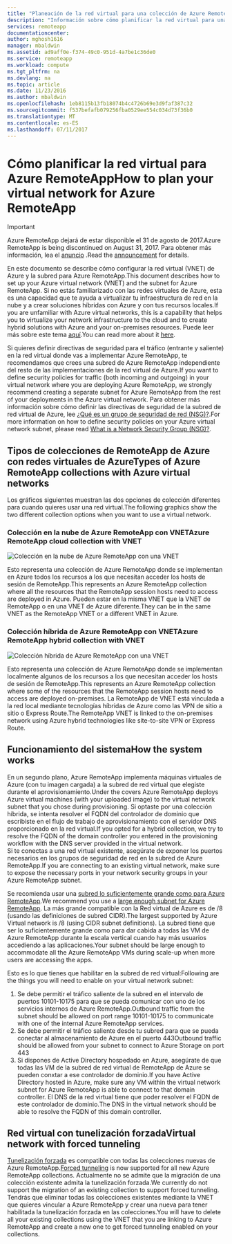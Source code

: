 ```yaml
---
title: "Planeación de la red virtual para una colección de Azure RemoteApp | Microsoft Docs"
description: "Información sobre cómo planificar la red virtual para una colección de Azure RemoteApp."
services: remoteapp
documentationcenter: 
author: mghosh1616
manager: mbaldwin
ms.assetid: ad9aff0e-f374-49c0-951d-4a7be1c36de0
ms.service: remoteapp
ms.workload: compute
ms.tgt_pltfrm: na
ms.devlang: na
ms.topic: article
ms.date: 11/23/2016
ms.author: mbaldwin
ms.openlocfilehash: 1eb8115b13fb18074b4c4726b69e3d9faf387c32
ms.sourcegitcommit: f537befafb079256fba0529ee554c034d73f36b0
ms.translationtype: MT
ms.contentlocale: es-ES
ms.lasthandoff: 07/11/2017
---
```

# <a name="how-to-plan-your-virtual-network-for-azure-remoteapp"></a><span data-ttu-id="df12e-103">Cómo planificar la red virtual para Azure RemoteApp</span><span class="sxs-lookup"><span data-stu-id="df12e-103">How to plan your virtual network for Azure RemoteApp</span></span>
> [!IMPORTANT]
> <span data-ttu-id="df12e-104">Azure RemoteApp dejará de estar disponible el 31 de agosto de 2017.</span><span class="sxs-lookup"><span data-stu-id="df12e-104">Azure RemoteApp is being discontinued on August 31, 2017.</span></span> <span data-ttu-id="df12e-105">Para obtener más información, lea el [anuncio](https://go.microsoft.com/fwlink/?linkid=821148) .</span><span class="sxs-lookup"><span data-stu-id="df12e-105">Read the [announcement](https://go.microsoft.com/fwlink/?linkid=821148) for details.</span></span>
> 
> 

<span data-ttu-id="df12e-106">En este documento se describe cómo configurar la red virtual (VNET) de Azure y la subred para Azure RemoteApp.</span><span class="sxs-lookup"><span data-stu-id="df12e-106">This document describes how to set up your Azure virtual network (VNET) and the subnet for Azure RemoteApp.</span></span> <span data-ttu-id="df12e-107">Si no estás familiarizado con las redes virtuales de Azure, esta es una capacidad que te ayuda a virtualizar tu infraestructura de red en la nube y a crear soluciones híbridas con Azure y con tus recursos locales.</span><span class="sxs-lookup"><span data-stu-id="df12e-107">If you are unfamiliar with Azure virtual networks, this is a capability that helps you to virtualize your network infrastructure to the cloud and to create hybrid solutions with Azure and your on-premises resources.</span></span> <span data-ttu-id="df12e-108">Puede leer más sobre este tema [aquí](../virtual-network/virtual-networks-overview.md).</span><span class="sxs-lookup"><span data-stu-id="df12e-108">You can read more about it [here](../virtual-network/virtual-networks-overview.md).</span></span>

<span data-ttu-id="df12e-109">Si quieres definir directivas de seguridad para el tráfico (entrante y saliente) en la red virtual donde vas a implementar Azure RemoteApp, te recomendamos que crees una subred de Azure RemoteApp independiente del resto de las implementaciones de la red virtual de Azure.</span><span class="sxs-lookup"><span data-stu-id="df12e-109">If you want to define security policies for traffic (both incoming and outgoing) in your virtual network where you are deploying Azure RemoteApp, we strongly recommend creating a separate subnet for Azure RemoteApp from the rest of your deployments in the Azure virtual network.</span></span> <span data-ttu-id="df12e-110">Para obtener más información sobre cómo definir las directivas de seguridad de la subred de red virtual de Azure, lee [¿Qué es un grupo de seguridad de red (NSG)?](../virtual-network/virtual-networks-nsg.md).</span><span class="sxs-lookup"><span data-stu-id="df12e-110">For more information on how to define security policies on your Azure virtual network subnet, please read [What is a Network Security Group (NSG)?](../virtual-network/virtual-networks-nsg.md).</span></span>

## <a name="types-of-azure-remoteapp-collections-with-azure-virtual-networks"></a><span data-ttu-id="df12e-111">Tipos de colecciones de RemoteApp de Azure con redes virtuales de Azure</span><span class="sxs-lookup"><span data-stu-id="df12e-111">Types of Azure RemoteApp collections with Azure virtual networks</span></span>
<span data-ttu-id="df12e-112">Los gráficos siguientes muestran las dos opciones de colección diferentes para cuando quieres usar una red virtual.</span><span class="sxs-lookup"><span data-stu-id="df12e-112">The following graphics show the two different collection options when you want to use a virtual network.</span></span>

### <a name="azure-remoteapp-cloud-collection-with-vnet"></a><span data-ttu-id="df12e-113">Colección en la nube de Azure RemoteApp con VNET</span><span class="sxs-lookup"><span data-stu-id="df12e-113">Azure RemoteApp cloud collection with VNET</span></span>
 ![Colección en la nube de Azure RemoteApp con una VNET](./media/remoteapp-planvpn/ra-cloudvpn.png)

<span data-ttu-id="df12e-115">Esto representa una colección de Azure RemoteApp donde se implementan en Azure todos los recursos a los que necesitan acceder los hosts de sesión de RemoteApp.</span><span class="sxs-lookup"><span data-stu-id="df12e-115">This represents an Azure RemoteApp collection where all the resources that the RemoteApp session hosts need to access are deployed in Azure.</span></span> <span data-ttu-id="df12e-116">Pueden estar en la misma VNET que la VNET de RemoteApp o en una VNET de Azure diferente.</span><span class="sxs-lookup"><span data-stu-id="df12e-116">They can be in the same VNET as the RemoteApp VNET or a different VNET in Azure.</span></span>

### <a name="azure-remoteapp-hybrid-collection-with-vnet"></a><span data-ttu-id="df12e-117">Colección híbrida de Azure RemoteApp con VNET</span><span class="sxs-lookup"><span data-stu-id="df12e-117">Azure RemoteApp hybrid collection with VNET</span></span>
![Colección híbrida de Azure RemoteApp con una VNET](./media/remoteapp-planvpn/ra-hybridvpn.png)

<span data-ttu-id="df12e-119">Esto representa una colección de Azure RemoteApp donde se implementan localmente algunos de los recursos a los que necesitan acceder los hosts de sesión de RemoteApp.</span><span class="sxs-lookup"><span data-stu-id="df12e-119">This represents an Azure RemoteApp collection where some of the resources that the RemoteApp session hosts need to access are deployed on-premises.</span></span> <span data-ttu-id="df12e-120">La RemoteApp de VNET está vinculada a la red local mediante tecnologías híbridas de Azure como las VPN de sitio a sitio o Express Route.</span><span class="sxs-lookup"><span data-stu-id="df12e-120">The RemoteApp VNET is linked to the on-premises network using Azure hybrid technologies like site-to-site VPN or Express Route.</span></span>

## <a name="how-the-system-works"></a><span data-ttu-id="df12e-121">Funcionamiento del sistema</span><span class="sxs-lookup"><span data-stu-id="df12e-121">How the system works</span></span>
<span data-ttu-id="df12e-122">En un segundo plano, Azure RemoteApp implementa máquinas virtuales de Azure (con tu imagen cargada) a la subred de red virtual que elegiste durante el aprovisionamiento.</span><span class="sxs-lookup"><span data-stu-id="df12e-122">Under the covers Azure RemoteApp deploys Azure virtual machines (with your uploaded image) to the virtual network subnet that you chose during provisioning.</span></span> <span data-ttu-id="df12e-123">Si optaste por una colección híbrida, se intenta resolver el FQDN del controlador de dominio que escribiste en el flujo de trabajo de aprovisionamiento con el servidor DNS proporcionado en la red virtual.</span><span class="sxs-lookup"><span data-stu-id="df12e-123">If you opted for a hybrid collection, we try to resolve the FQDN of the domain controller you entered in the provisioning workflow with the DNS server provided in the virtual network.</span></span>  
<span data-ttu-id="df12e-124">Si te conectas a una red virtual existente, asegúrate de exponer los puertos necesarios en los grupos de seguridad de red en la subred de Azure RemoteApp.</span><span class="sxs-lookup"><span data-stu-id="df12e-124">If you are connecting to an existing virtual network, make sure to expose the necessary ports in your network security groups in your Azure RemoteApp subnet.</span></span> 

<span data-ttu-id="df12e-125">Se recomienda usar una [subred lo suficientemente grande como para Azure RemoteApp](remoteapp-vnetsizing.md).</span><span class="sxs-lookup"><span data-stu-id="df12e-125">We recommend you use a [large enough  subnet for Azure RemoteApp](remoteapp-vnetsizing.md).</span></span> <span data-ttu-id="df12e-126">La más grande compatible con la Red virtual de Azure es de /8 (usando las definiciones de subred CIDR).</span><span class="sxs-lookup"><span data-stu-id="df12e-126">The largest supported by Azure Virtual network is /8 (using CIDR subnet definitions).</span></span> <span data-ttu-id="df12e-127">La subred tiene que ser lo suficientemente grande como para dar cabida a todas las VM de Azure RemoteApp durante la escala vertical cuando hay más usuarios accediendo a las aplicaciones.</span><span class="sxs-lookup"><span data-stu-id="df12e-127">Your subnet should be large enough to accommodate all the Azure RemoteApp VMs during scale-up when more users are accessing the apps.</span></span> 

<span data-ttu-id="df12e-128">Esto es lo que tienes que habilitar en la subred de red virtual:</span><span class="sxs-lookup"><span data-stu-id="df12e-128">Following are the things you will need to enable on your virtual network subnet:</span></span> 

1. <span data-ttu-id="df12e-129">Se debe permitir el tráfico saliente de la subred en el intervalo de puertos 10101-10175 para que se pueda comunicar con uno de los servicios internos de Azure RemoteApp.</span><span class="sxs-lookup"><span data-stu-id="df12e-129">Outbound traffic from the subnet should be allowed on port range 10101-10175 to communicate with one of the internal Azure RemoteApp services.</span></span>
2. <span data-ttu-id="df12e-130">Se debe permitir el tráfico saliente desde tu subred para que se pueda conectar al almacenamiento de Azure en el puerto 443</span><span class="sxs-lookup"><span data-stu-id="df12e-130">Outbound traffic should be allowed from your subnet to connect to Azure Storage on port 443</span></span>
3. <span data-ttu-id="df12e-131">Si dispones de Active Directory hospedado en Azure, asegúrate de que todas las VM de la subred de red virtual de RemoteApp de Azure se pueden conxtar a ese controlador de dominio.</span><span class="sxs-lookup"><span data-stu-id="df12e-131">If you have Active Directory hosted in Azure, make sure any VM within the virtual network subnet for Azure RemoteApp is able to connect to that domain controller.</span></span> <span data-ttu-id="df12e-132">El DNS de la red virtual tiene que poder resolver el FQDN de este controlador de dominio.</span><span class="sxs-lookup"><span data-stu-id="df12e-132">The DNS in the virtual network should be able to resolve the FQDN of this domain controller.</span></span>

## <a name="virtual-network-with-forced-tunneling"></a><span data-ttu-id="df12e-133">Red virtual con tunelización forzada</span><span class="sxs-lookup"><span data-stu-id="df12e-133">Virtual network with forced tunneling</span></span>
<span data-ttu-id="df12e-134">[Tunelización forzada](../vpn-gateway/vpn-gateway-about-forced-tunneling.md) es compatible con todas las colecciones nuevas de Azure RemoteApp.</span><span class="sxs-lookup"><span data-stu-id="df12e-134">[Forced tunneling](../vpn-gateway/vpn-gateway-about-forced-tunneling.md) is now supported for all new Azure RemoteApp collections.</span></span> <span data-ttu-id="df12e-135">Actualmente no se admite que la migración de una colección existente admita la tunelización forzada.</span><span class="sxs-lookup"><span data-stu-id="df12e-135">We currently do not support the migration of an existing collection to support forced tunneling.</span></span>  <span data-ttu-id="df12e-136">Tendrás que eliminar todas las colecciones existentes mediante la VNET que quieres vincular a Azure RemoteApp y crear una nueva para tener habilitada la tunelización forzada en las colecciones.</span><span class="sxs-lookup"><span data-stu-id="df12e-136">You will have to delete all your existing collections using the VNET that you are linking to Azure RemoteApp and create a new one to get forced tunneling enabled on your collections.</span></span> 


